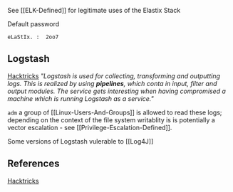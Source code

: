 
See [[ELK-Defined]] for legitimate uses of the Elastix Stack

Default password
```
eLaStIx. :  2oo7
```

## Logstash

[Hacktricks](https://book.hacktricks.xyz/linux-hardening/privilege-escalation/logstash) *"Logstash is used for collecting, transforming and outputting logs. This is realized by using **pipelines**, which conta
in input, filter and output modules. The service gets interesting when having compromised a machine which is running Logstash as a service."*

`adm` a group of [[Linux-Users-And-Groups]] is allowed to read these logs; depending on the context of the file system writablity is is potentially a vector escalation - see [[Privilege-Escalation-Defined]]. 

Some versions of Logstash vulerable to [[Log4J]]

## References

[Hacktricks](https://book.hacktricks.xyz/linux-hardening/privilege-escalation/logstash)